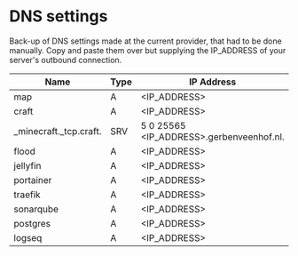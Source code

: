 # DNS settings

Back-up of DNS settings made at the current provider, that had to be done manually.
Copy and paste them over but supplying the IP_ADDRESS of your server's outbound connection.

| Name                   | Type | IP Address                               |
| ---------------------- | ---- | ---------------------------------------- |
| map                    | A    | <IP_ADDRESS>                             |
| craft                  | A    | <IP_ADDRESS>                             |
| _minecraft._tcp.craft. | SRV  | 5 0 25565 <IP_ADDRESS>.gerbenveenhof.nl. |
| flood                  | A    | <IP_ADDRESS>                             |
| jellyfin               | A    | <IP_ADDRESS>                             |
| portainer              | A    | <IP_ADDRESS>                             |
| traefik                | A    | <IP_ADDRESS>                             |
| sonarqube              | A    | <IP_ADDRESS>                             |
| postgres               | A    | <IP_ADDRESS>                             |
| logseq                 | A    | <IP_ADDRESS>                             |
